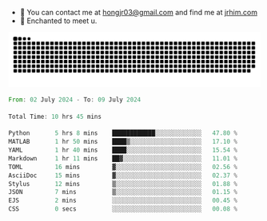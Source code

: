 - 📧 You can contact me at hongjr03@gmail.com and find me at [jrhim.com](https://jrhim.com/)
- 💜 Enchanted to meet u.

![snake_animation](https://raw.githubusercontent.com/hongjr03/hongjr03/output/github-contribution-grid-snake.svg)

<!--START_SECTION:waka-->

```rust
From: 02 July 2024 - To: 09 July 2024

Total Time: 10 hrs 45 mins

Python       5 hrs 8 mins    ████████████░░░░░░░░░░░░░   47.80 %
MATLAB       1 hr 50 mins    ████▒░░░░░░░░░░░░░░░░░░░░   17.10 %
YAML         1 hr 40 mins    ████░░░░░░░░░░░░░░░░░░░░░   15.54 %
Markdown     1 hr 11 mins    ██▓░░░░░░░░░░░░░░░░░░░░░░   11.01 %
TOML         16 mins         ▓░░░░░░░░░░░░░░░░░░░░░░░░   02.56 %
AsciiDoc     15 mins         ▓░░░░░░░░░░░░░░░░░░░░░░░░   02.37 %
Stylus       12 mins         ▒░░░░░░░░░░░░░░░░░░░░░░░░   01.88 %
JSON         7 mins          ▒░░░░░░░░░░░░░░░░░░░░░░░░   01.15 %
EJS          2 mins          ░░░░░░░░░░░░░░░░░░░░░░░░░   00.45 %
CSS          0 secs          ░░░░░░░░░░░░░░░░░░░░░░░░░   00.08 %
```

<!--END_SECTION:waka-->
